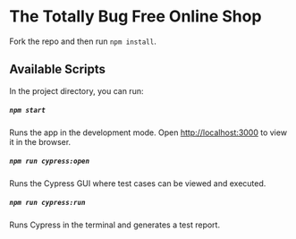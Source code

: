 # The Totally Bug Free Online Shop

Fork the repo and then run `npm install`.

## Available Scripts

In the project directory, you can run:

##### `npm start`

Runs the app in the development mode.
Open [http://localhost:3000](http://localhost:3000) to view it in the browser.

##### `npm run cypress:open`

Runs the Cypress GUI where test cases can be viewed and executed.

##### `npm run cypress:run`

Runs Cypress in the terminal and generates a test report.
